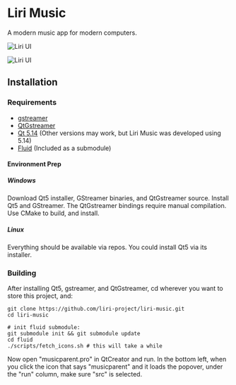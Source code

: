# Liri Music

A modern music app for modern computers.

![Liri UI](https://github.com/lirios/music/blob/master/images/liri.PNG "Liri UI")

![Liri UI](https://github.com/lirios/music/blob/master/images/liri2.PNG "Liri Single Album View")

## Installation

### Requirements
- [gstreamer](https://gstreamer.freedesktop.org/documentation/installing/index.html?gi-language=c)
- [QtGstreamer](https://gstreamer.freedesktop.org/modules/qt-gstreamer.html)
- [Qt 5.14](https://www.qt.io/) (Other versions may work, but Liri Music was developed using 5.14)
- [Fluid](https://github.com/lirios/fluid) (Included as a submodule)

#### Environment Prep

##### Windows
Download Qt5 installer, GStreamer binaries, and QtGstreamer source.  Install Qt5 and GStreamer.  The QtGstreamer bindings require manual compilation.  Use CMake to build, and install.

##### Linux
Everything should be available via repos.  You could install Qt5 via its installer.


### Building

After installing Qt5, gstreamer, and QtGstreamer, cd wherever you want to store this project, and:

    git clone https://github.com/liri-project/liri-music.git
    cd liri-music

    # init fluid submodule:
    git submodule init && git submodule update
    cd fluid
    ./scripts/fetch_icons.sh # this will take a while

Now open "musicparent.pro" in QtCreator and run.  In the bottom left, when you click the icon that says "musicparent" and it loads the popover, under the "run" column, make sure "src" is selected.

